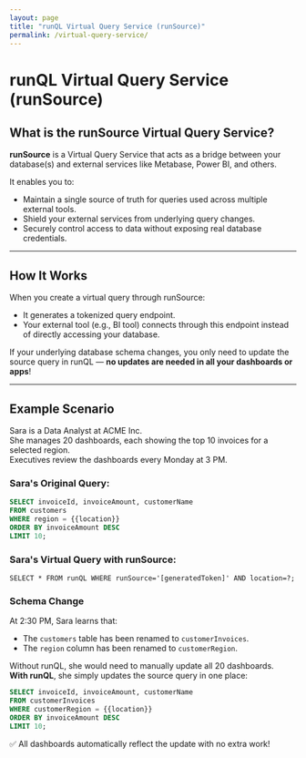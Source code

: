 ```yaml
---
layout: page
title: "runQL Virtual Query Service (runSource)"
permalink: /virtual-query-service/
---
```


# runQL Virtual Query Service (runSource)

## What is the runSource Virtual Query Service?

**runSource** is a Virtual Query Service that acts as a bridge between your database(s) and external services like Metabase, Power BI, and others.

It enables you to:

- Maintain a single source of truth for queries used across multiple external tools.
- Shield your external services from underlying query changes.
- Securely control access to data without exposing real database credentials.

---

## How It Works

When you create a virtual query through runSource:
- It generates a tokenized query endpoint.
- Your external tool (e.g., BI tool) connects through this endpoint instead of directly accessing your database.

If your underlying database schema changes, you only need to update the source query in runQL — **no updates are needed in all your dashboards or apps**!

---

## Example Scenario

Sara is a Data Analyst at ACME Inc.  
She manages 20 dashboards, each showing the top 10 invoices for a selected region.  
Executives review the dashboards every Monday at 3 PM.

### Sara's Original Query:

```sql
SELECT invoiceId, invoiceAmount, customerName
FROM customers
WHERE region = {{location}}
ORDER BY invoiceAmount DESC
LIMIT 10;
```

### Sara's Virtual Query with runSource:

```
SELECT * FROM runQL WHERE runSource='[generatedToken]' AND location=?;
```

### Schema Change

At 2:30 PM, Sara learns that:

- The `customers` table has been renamed to `customerInvoices`.
- The `region` column has been renamed to `customerRegion`.

Without runQL, she would need to manually update all 20 dashboards.  
**With runQL**, she simply updates the source query in one place:

```sql
SELECT invoiceId, invoiceAmount, customerName
FROM customerInvoices
WHERE customerRegion = {{location}}
ORDER BY invoiceAmount DESC
LIMIT 10;
```

✅ All dashboards automatically reflect the update with no extra work!

